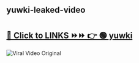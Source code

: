 
 ## yuwki-leaked-video 

# <h2><a href="https://clipsfans.com/yuwki&ref=git">🔗 Click to LINKS ⏩⏩ 👉 🟢 yuwki </a></h2>

<a href="https://clipsfans.com/yuwki&ref=git" rel="nofollow" data-target="animated-image.originalLink"><img src="https://i.ibb.co.com/xMMVF88/686577567.gif" alt="Viral Video Original" style="max-width: 100%; display: inline-block;" data-target="animated-image.originalImage"></a>
